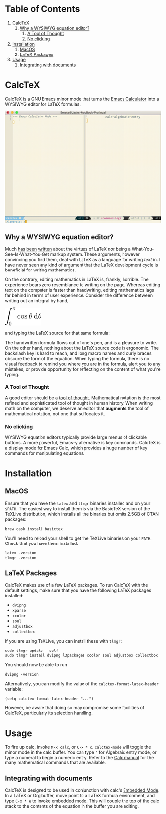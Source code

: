 
# Table of Contents

1.  [CalcTeX](#orge32d08f)
    1.  [Why a WYSIWYG equation editor?](#org3a0cb50)
        1.  [A Tool of Thought](#org3bee02e)
        2.  [No clicking](#org687b4db)
2.  [Installation](#org2441786)
    1.  [MacOS](#org1b34765)
    2.  [LaTeX Packages](#org1775e00)
3.  [Usage](#orge39940d)
    1.  [Integrating with documents](#org5d9b098)


<a id="orge32d08f"></a>

# CalcTeX

CalcTeX is a GNU Emacs minor mode that turns the [Emacs Calculator](https://www.gnu.org/software/emacs/manual/html_mono/calc.html) into a WYSIWYG
editor for LaTeX formulas.

![img](demos/normal.gif)


<a id="org3a0cb50"></a>

## Why a WYSIWYG equation editor?

Much [has](https://www.latex-project.org/about/) [been](https://www.quora.com/What-are-the-benefits-of-using-LaTeX-over-a-traditional-WYSIWYG-editor) [written](https://www.latex-project.org/about/) about the virtues of LaTeX *not* being a
What-You-See-Is-What-You-Get markup system. These arguments, however convincing
you find them, deal with LaTeX as a language for writing *text* in. I have never
seen any kind of argument that the LaTeX development cycle is beneficial for
writing mathematics.

On the contrary, editing mathematics in LaTeX is, frankly, horrible. The
experience bears zero resemblance to writing on the page. Whereas editing text
on the computer is faster than handwriting, editing mathematics lags far behind
in terms of user experience. Consider the difference between writing out an
integral by hand,

![img](resources/cos_theta.png)

and typing the LaTeX source for that same formula:

The handwritten formula flows out of one's pen, and is a pleasure to write. On
the other hand, nothing about the LaTeX source code is ergonomic. The backslash
key is hard to reach, and long macro names and curly braces obscure the form of
the equation. When typing the formula, there is no visual feedback to remind you
where you are in the formula, alert you to any mistakes, or provide opportunity
for reflecting on the content of what you're typing.


<a id="org3bee02e"></a>

### A Tool of Thought

A good editor should be a [tool of thought](http://www.eecg.toronto.edu/~jzhu/csc326/readings/iverson.pdf). Mathematical notation is the most
refined and sophisticated tool of thought in human history. When writing math on
the computer, we deserve an editor that **augments** the tool of mathematical
notation, not one that suffocates it.


<a id="org687b4db"></a>

### No clicking

WYSIWYG equation editors typically provide large menus of clickable buttons.
A more powerful, Emacs-y alternative is key commands. CalcTeX is a display mode
for Emacs Calc, which provides a huge number of key commands for manipulating
equations.


<a id="org2441786"></a>

# Installation


<a id="org1b34765"></a>

## MacOS

Ensure that you have the `latex` and `tlmgr` binaries installed and on
your `$PATH`. The easiest way to install them is via the BasicTeX version of the
TeXLive distribution, which installs all the binaries but omits 2.5GB of CTAN
packages:

    brew cask install basictex

You'll need to reload your shell to get the TeXLive binaries on your `PATH`.
Check that you have them installed:

    latex -version
    tlmgr -version


<a id="org1775e00"></a>

## LaTeX Packages

CalcTeX makes use of a few LaTeX packages. To run CalcTeX with the default
settings, make sure that you have the following LaTeX packages installed:

-   `dvipng`
-   `xparse`
-   `xcolor`
-   `soul`
-   `adjustbox`
-   `collectbox`

If you are using TeXLive, you can install these with `tlmgr`:

    sudo tlmgr update --self
    sudo tlmgr install dvipng l3packages xcolor soul adjustbox collectbox

You should now be able to run

    dvipng -version

Alternatively, you can modify the value of the `calctex-format-latex-header` 
variable:

    (setq calctex-format-latex-header "...")

However, be aware that doing so may compromise some facilities of CalcTeX,
particularly its selection handling.


<a id="orge39940d"></a>

# Usage

To fire up calc, invoke `M-x calc`, or `C-x * c`. `calctex-mode` will toggle the
minor mode in the calc buffer. You can type `'` for Algebraic entry mode, or
type a numeral to begin a numeric entry. Refer to the [Calc manual](https://www.gnu.org/software/emacs/manual/html_mono/calc.html) for the many
mathematical commands that are available.


<a id="org5d9b098"></a>

## Integrating with documents

CalcTeX is designed to be used in conjunction with calc's [Embedded Mode](https://www.gnu.org/software/emacs/manual//html_node/calc/Embedded-Mode.html#Embedded-Mode). In a
LaTeX or Org buffer, move point to a LaTeX formula environment, and type 
`C-x * e` to invoke embedded mode. This will couple the top of the calc stack to the
contents of the equation in the buffer you are editing.


